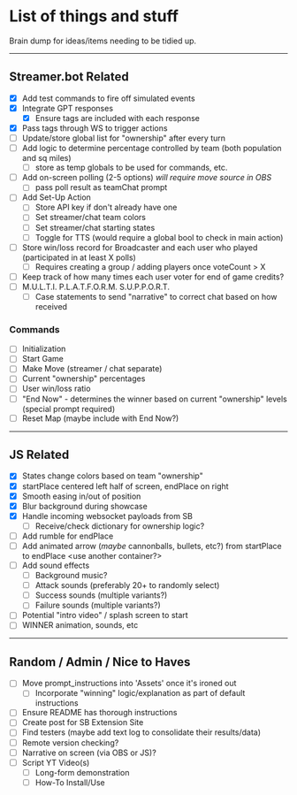 # List of things and stuff
Brain dump for ideas/items needing to be tidied up.

---

## Streamer.bot Related
 - [x] Add test commands to fire off simulated events
 - [x] Integrate GPT responses
    - [x] Ensure tags are included with each response
 - [x] Pass tags through WS to trigger actions
 - [ ] Update/store global list for "ownership" after every turn
 - [ ] Add logic to determine percentage controlled by team (both population and sq miles)
    - [ ] store as temp globals to be used for commands, etc.
 - [ ] Add on-screen polling (2-5 options) *will require move source in OBS*
    - [ ] pass poll result as teamChat prompt
 - [ ] Add Set-Up Action
    - [ ] Store API key if don't already have one
    - [ ] Set streamer/chat team colors
    - [ ] Set streamer/chat starting states
    - [ ] Toggle for TTS (would require a global bool to check in main action)
 - [ ] Store win/loss record for Broadcaster and each user who played (participated in at least X polls)
    - [ ] Requires creating a group / adding players once voteCount > X
 - [ ] Keep track of how many times each user voter for end of game credits?
 - [ ] M.U.L.T.I. P.L.A.T.F.O.R.M. S.U.P.P.O.R.T.
    - [ ] Case statements to send "narrative" to correct chat based on how received
 
 ### Commands
 - [ ] Initialization
 - [ ] Start Game
 - [ ] Make Move (streamer / chat separate)
 - [ ] Current "ownership" percentages
 - [ ] User win/loss ratio
 - [ ] "End Now" - determines the winner based on current "ownership" levels (special prompt required)
 - [ ] Reset Map (maybe include with End Now?)

---

## JS Related
 - [x] States change colors based on team "ownership"
 - [x] startPlace centered left half of screen, endPlace on right
 - [x] Smooth easing in/out of position
 - [x] Blur background during showcase
 - [x] Handle incoming websocket payloads from SB
    - [ ] Receive/check dictionary for ownership logic?
 - [ ] Add rumble for endPlace
 - [ ] Add animated arrow (*maybe* cannonballs, bullets, etc?) from startPlace to endPlace <use another container?>
 - [ ] Add sound effects
    - [ ] Background music?
    - [ ] Attack sounds (preferably 20+ to randomly select)
    - [ ] Success sounds (multiple variants?)
    - [ ] Failure sounds (multiple variants?)
 - [ ] Potential "intro video" / splash screen to start
 - [ ] WINNER animation, sounds, etc

---

## Random / Admin / Nice to Haves
 - [ ] Move prompt_instructions into 'Assets' once it's ironed out
    - [ ] Incorporate "winning" logic/explanation as part of default instructions
 - [ ] Ensure README has thorough instructions
 - [ ] Create post for SB Extension Site
 - [ ] Find testers (maybe add text log to consolidate their results/data)
 - [ ] Remote version checking?
 - [ ] Narrative on screen (via OBS or JS)?
 - [ ] Script YT Video(s)
    - [ ] Long-form demonstration
    - [ ] How-To Install/Use